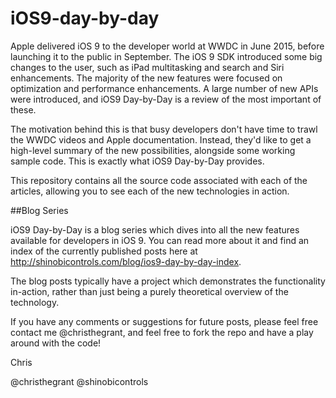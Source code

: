 # iOS9-day-by-day

Apple delivered iOS 9 to the developer world at WWDC in June 2015, before launching it to the public in September. The iOS 9 SDK introduced some big changes to the user, such as iPad multitasking and search and Siri enhancements. The majority of the new features were focused on optimization and performance enhancements. A large number of new APIs were introduced, and iOS9 Day-by-Day is a review of the most important of these. 

The motivation behind this is that busy developers don't have time to trawl the WWDC videos and Apple documentation. Instead, they'd like to get a high-level summary of the new possibilities, alongside some working sample code. This is exactly what iOS9 Day-by-Day provides.

This repository contains all the source code associated with each of the articles, allowing you to see each of the new technologies in action.

##Blog Series

iOS9 Day-by-Day is a blog series which dives into all the new features available for developers in iOS 9. You can read more about it and find an index of the currently published posts here at http://shinobicontrols.com/blog/ios9-day-by-day-index.

The blog posts typically have a project which demonstrates the functionality in-action, rather than just being a purely theoretical overview of the technology.

If you have any comments or suggestions for future posts, please feel free contact me @christhegrant, and feel free to fork the repo and have a play around with the code!

Chris

@christhegrant @shinobicontrols

